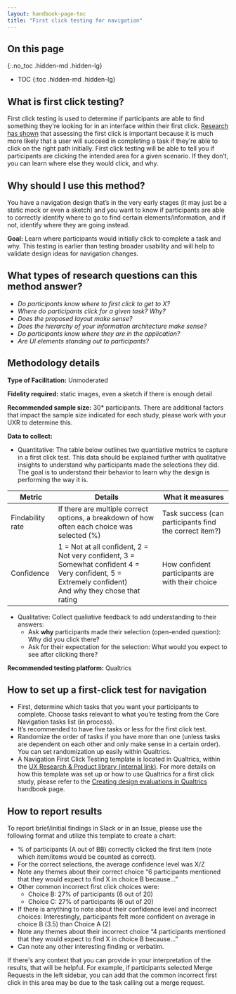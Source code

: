 ```yaml
---
layout: handbook-page-toc
title: "First click testing for navigation"
---
```


## On this page
{:.no_toc .hidden-md .hidden-lg}

- TOC
{:toc .hidden-md .hidden-lg}

## What is first click testing?
First click testing is used to determine if participants are able to find something they're looking for in an interface within their first click. [Research has shown](http://webusability.com/firstclick-usability-testing/) that assessing the first click is important because it is much more likely that a user will succeed in completing a task if they're able to click on the right path initially. First click testing will be able to tell you if participants are clicking the intended area for a given scenario. If they don’t, you can learn where else they would click, and why. 

## Why should I use this method? 
You have a navigation design that’s in the very early stages (it may just be a static mock or even a sketch) and you want to know if participants are able to correctly identify where to go to find certain elements/information, and if not, identify where they are going instead. 

**Goal:** Learn where participants would initially click to complete a task and why. This testing is earlier than testing broader usability and will help to validate design ideas for navigation changes. 

## What types of research questions can this method answer? 
* _Do participants know where to first click to get to X?_
* _Where do participants click for a given task? Why?_
* _Does the proposed layout make sense?_
* _Does the hierarchy of your information architecture make sense?_
* _Do participants know where they are in the application?_
* _Are UI elements standing out to participants?_


## Methodology details
**Type of Facilitation:** Unmoderated 

**Fidelity required:** static images, even a sketch if there is enough detail 

**Recommended sample size:** 30* participants. There are additional factors that impact the sample size indicated for each study, please work with your UXR to determine this. 

**Data to collect:**

- Quantitative: The table below outlines two quantiative metrics to capture in a first click test. This data should be explained further with qualitative insights to understand why participants made the selections they did. The goal is to understand their behavior to learn why the design is performing the way it is. 

|Metric|Details|What it measures|
|----|----|----|
|Findability rate |If there are multiple correct options, a breakdown of how often each choice was selected (%)|Task success (can participants find the correct item?)|
|Confidence |1 = Not at all confident, 2 = Not very confident, 3 = Somewhat confident 4 = Very confident, 5 = Extremely confident) <br> And why they chose that rating| How confident participants are with their choice|

- Qualitative: Collect qualiative feedback to add understanding to their answers: 
    - Ask **why** participants made their selection (open-ended question): Why did you click there?
    - Ask for their expectation for the selection: What would you expect to see after clicking there? 

**Recommended testing platform:** Qualtrics

## How to set up a first-click test for navigation

- First, determine which tasks that you want your participants to complete. Choose tasks relevant to what you’re testing from the Core Navigation tasks list (in process). 
- It’s recommended to have five tasks or less for the first click test. 
- Randomize the order of tasks if you have more than one (unless tasks are dependent on each other and only make sense in a certain order). You can set randomization up easily within Qualtrics. 
- A Navigation First Click Testing template is located in Qualtrics, within the [UX Research & Product library (internal link)](https://gitlab.eu.qualtrics.com/Q/SurveysSection?ContextLibraryID=GR_6ziMa2ooJx4Y6SF&LibraryID=GR_6ziMa2ooJx4Y6SF). For more details on how this template was set up or how to use Qualtrics for a first click study, please refer to the [Creating design evaluations in Qualtrics](https://about.gitlab.com/handbook/engineering/ux/ux-research-training/creating-design-evaluations/#first-click-tests) handbook page.


## How to report results
To report brief/initial findings in Slack or in an Issue, please use the following format and utilize this template to create a chart:
- % of participants (A out of BB) correctly clicked the first item (note which item/items would be counted as correct).
- For the correct selections, the average confidence level was X/Z
- Note any themes about their correct choice “6 participants mentioned that they would expect to find X in choice B because…”
- Other common incorrect first click choices were:
    - Choice B: 27% of participants (6 out of 20) 
    - Choice C: 27% of participants (6 out of 20) 
- If there is anything to note about their confidence level and incorrect choices: Interestingly, participants felt more confident on average in choice B (3.5) than Choice A (2)
- Note any themes about their incorrect choice “4 participants mentioned that they would expect to find X in choice B because…”
- Can note any other interesting finding or verbatim. 

If there's any context that you can provide in your interpretation of the results, that will be helpful. For example, if participants selected Merge Requests in the left sidebar, you can add that the common incorrect first click in this area may be due to the task calling out a merge request. 



